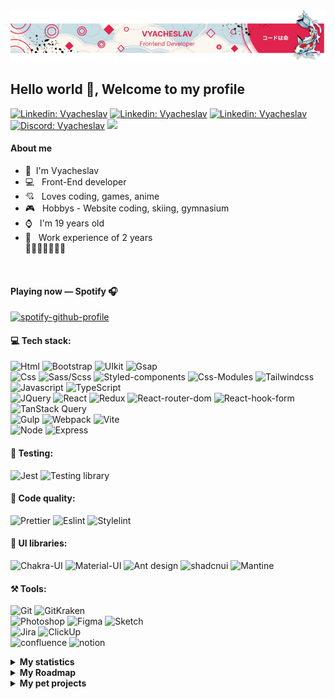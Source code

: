 




<!-- <p><em>Associate Technical Lead at <a href="https://www.oneorigin.us/">OneOrigin
</a><img src="https://i.gifer.com/3BBF.gif" width="30">
</em></p> -->
<div align="center"> <img src="https://github.com/Meow-Double/Meow-Double/blob/main/baners/baner-v3.png"/>
</div>
 <h2 >Hello world 👋, Welcome to my profile </h2> 
<!-- <div align="center"><i>I'm a Front-End developer</i></div> -->

<!-- <img align="right" src="./assets/duck.gif" width="230"> -->
<!-- <img src="./assets/EyesCoding.gif" align="left" width="460" height="280"> -->
<!-- <p>Technology:</p> -->
<!-- <span> -->
[![Linkedin: Vyacheslav](https://img.shields.io/badge/-Linkedin-E0244D?style=social-square&logo=Linkedin&logoColor=white&link=https://www.linkedin.com/in/Linkedin-pugachev-7843292b1/)](https://www.linkedin.com/in/vyacheslav-pugachev-7843292b1/) [![Linkedin: Vyacheslav](https://img.shields.io/badge/-Telegram-E0244D?style=social-square&logo=Telegram&logoColor=white&link=https://t.me/Meow_Double)](https://t.me/Meow_Double) [![Linkedin: Vyacheslav](https://img.shields.io/badge/-Vkontakte-E0244D?style=social-square&logo=Vk&logoColor=white&link=https://vk.com/id492851216)](https://vk.com/id492851216) [![Discord: Vyacheslav](https://img.shields.io/badge/-Discord-E0244D?style=social-square&logo=discord&logoColor=white&link=https://discordapp.com/users/461120123147780116)](https://vk.com/id492851216) <a href="https://www.github.com/Meow-Double" target="_blank" rel="noreferrer"><img src="https://img.shields.io/github/followers/Meow-Double?logo=github&style=social-squaree&color=E0244D&labelColor=E0244D" /></a>



 
<!-- <h4> ${\color{#ffffff} \textbf{ About me}}$ </h4> -->



<div >
<!--   <img align="right" width="40%" src="https://media2.giphy.com/media/v1.Y2lkPTc5MGI3NjExaDZ4aDl6d2M3MHRneGhkZ3ltamRzMWJxYzJpdWdvaHA2YXd2cWoxaCZlcD12MV9pbnRlcm5hbF9naWZfYnlfaWQmY3Q9Zw/gY8Bs8qvD1EukQBj5V/giphy.gif" /> -->
<span align="left">
  <div>

 #### About me


- 👦 &nbsp;I'm Vyacheslav
- 💻 &nbsp; Front-End developer
- 💘 &nbsp; Loves coding, games, anime
- 🎮 &nbsp; Hobbys - Website coding, skiing, gymnasium 
- ⌚ &nbsp; I'm 19 years old 
- 🏢 &nbsp; Work experience of 2 years \
🦆🦆🦆🦆🦆🦆🦆

</div>

<br />


 #### Playing now — Spotify 🎧
 
<p> 
 
 [![spotify-github-profile](https://spotify-github-profile.kittinanx.com/api/view?uid=31zsfjazugx4nipzslbutk72oqwa&cover_image=true&theme=novatorem&show_offline=true&background_color=121212&interchange=false&bar_color=e0244d&bar_color_cover=false)](https://spotify-github-profile.kittinanx.com/api/view?uid=31zsfjazugx4nipzslbutk72oqwa&redirect=true)
</p>
</span>





<!-- <span align="left">
 
[![Discord Presence](https://lanyard.kyrie25.me/api/461120123147780116)](https://discord.com/users/461120123147780116)
</span> -->
 


</div>


<!-- <h4> ${\color{#ffffff} \textbf{ Language skills}}$ </h4>

English: A2 \
Russian: С1 \
Belarusian: B1 \
Japanese: N5 

-->
<!-- <img src="https://i.gifer.com/3BBF.gif" width="60"> -->

<!-- [![GitHub followers](https://img.shields.io/github/followers/Meow-double?label=Follow&style=social)](https://github.com/Meow-Double) -->
<!-- [![website](https://img.shields.io/badge/Website-46a2f1.svg?&style=flat-square&logo=Google-Chrome&logoColor=white&link=https://anmolsingh.me/)](https://anmolsingh.me/) -->
<!-- ![](https://visitor-badge.glitch.me/badge?page_id=anmol098.anmol098) -->
<!-- ![Waka Readme](https://github.com/anmol098/anmol098/workflows/Waka%20Readme/badge.svg) -->
<!-- <span><img src="https://i.gifer.com/3BBF.gif" width="30"></span> -->








<h4>💻 Tech stack:</h4>

![Html](https://img.shields.io/badge/HTML5-E0244D?style=for-the-badge&logo=html5&logoColor=white) ![Bootstrap](https://img.shields.io/badge/Bootstrap-E0244D?style=for-the-badge&logo=bootstrap&logoColor=white) ![UIkit](https://img.shields.io/badge/UIkit-E0244D?style=for-the-badge&logo=UIkit&logoColor=white) ![Gsap](https://img.shields.io/badge/Gsap-E0244D?style=for-the-badge&logo=greensock&logoColor=white) \
![Css](https://img.shields.io/badge/CSS3-E0244D?style=for-the-badge&logo=css3&logoColor=white) ![Sass/Scss](https://img.shields.io/badge/Sass/Scss-E0244D?style=for-the-badge&logo=sass&logoColor=white) ![Styled-components](https://img.shields.io/badge/Styled--components-E0244D?style=for-the-badge&logo=styled-components&logoColor=white) ![Css-Modules](https://img.shields.io/badge/Css--Modules-E0244D?style=for-the-badge&logo=css-modules&logoColor=white) ![Tailwindcss](https://img.shields.io/badge/Tailwindcss-E0244D?style=for-the-badge&logo=Tailwindcss&logoColor=white) \
![Javascript](https://img.shields.io/badge/JavaScript-E0244D?style=for-the-badge&logo=javascript&logoColor=white) ![TypeScript](https://img.shields.io/badge/TypeScript-E0244D?style=for-the-badge&logo=typescript&logoColor=white) \
![JQuery](https://img.shields.io/badge/JQuery-E0244D?style=for-the-badge&logo=jquery&logoColor=fff) ![React](https://img.shields.io/badge/React-E0244D?style=for-the-badge&logo=react&logoColor=white) ![Redux](https://img.shields.io/badge/Redux-E0244D?style=for-the-badge&logo=redux&logoColor=white) ![React-router-dom](https://img.shields.io/badge/React--router--dom-E0244D?style=for-the-badge&logo=react-router&logoColor=white) ![React-hook-form](https://img.shields.io/badge/React--hook--form-E0244D?style=for-the-badge&logo=react-hook-form&logoColor=white) ![TanStack Query](https://img.shields.io/badge/TanStack_Query-E0244D?style=for-the-badge&logo=React-query&logoColor=white) \
![Gulp](https://img.shields.io/badge/Gulp-E0244D?style=for-the-badge&logo=gulp&logoColor=white) ![Webpack](https://img.shields.io/badge/Webpack-E0244D?style=for-the-badge&logo=webpack&logoColor=white) ![Vite](https://img.shields.io/badge/Vite-E0244D?style=for-the-badge&logo=Vite&logoColor=white) \
![Node](https://img.shields.io/badge/Node.Js-E0244D?style=for-the-badge&logo=node.js&logoColor=white) ![Express](https://img.shields.io/badge/Express-E0244D?style=for-the-badge&logo=Express&logoColor=white)

<h4>🔧 Testing:</h4>

![Jest](https://img.shields.io/badge/Jest-E0244D?style=for-the-badge&logo=Jest&logoColor=white) ![Testing library](https://img.shields.io/badge/Testing_Library-E0244D?style=for-the-badge&logo=TestingLibrary&logoColor=white) 

<h4>📃 Code quality:</h4>

![Prettier](https://img.shields.io/badge/Prettier-E0244D?style=for-the-badge&logo=Prettier&logoColor=white) ![Eslint](https://img.shields.io/badge/Eslint-E0244D?style=for-the-badge&logo=Eslint&logoColor=white) ![Stylelint](https://img.shields.io/badge/Stylelint-E0244D?style=for-the-badge&logo=Stylelint&logoColor=white)

<h4>🎨 UI libraries:</h4>

![Chakra-UI](https://img.shields.io/badge/Chakra--UI-E0244D?style=for-the-badge&logo=chakra-ui&logoColor=white) ![Material-UI](https://img.shields.io/badge/Material--UI-E0244D?style=for-the-badge&logo=mui&logoColor=white) ![Ant design](https://img.shields.io/badge/Ant_Design-E0244D?style=for-the-badge&logo=ant-design&logoColor=white) ![shadcnui](https://img.shields.io/badge/Shadcn--UI-E0244D?style=for-the-badge&logo=shadcnui&logoColor=white) ![Mantine](https://img.shields.io/badge/Mantine--UI-E0244D?style=for-the-badge&logo=mantine&logoColor=white)

<h4>⚒️ Tools:</h4>

![Git](https://img.shields.io/badge/GIT-E0244D?style=for-the-badge&logo=git&logoColor=white) ![GitKraken](https://img.shields.io/badge/Git_Kraken-E0244D?style=for-the-badge&logo=GitKraken&logoColor=white) \
![Photoshop](https://img.shields.io/badge/Photoshop-E0244D?style=for-the-badge&logo=Adobe%20Photoshop&logoColor=white) ![Figma](https://img.shields.io/badge/Figma-E0244D?style=for-the-badge&logo=figma&logoColor=white) ![Sketch](https://img.shields.io/badge/Sketch-E0244D?style=for-the-badge&logo=Sketch&logoColor=white) \
![Jira](https://img.shields.io/badge/Jira-E0244D?style=for-the-badge&logo=Jira&logoColor=white) ![ClickUp](https://img.shields.io/badge/ClickUp-E0244D?style=for-the-badge&logo=ClickUp&logoColor=white) \
![confluence](https://img.shields.io/badge/confluence-E0244D?style=for-the-badge&logo=confluence&logoColor=white) ![notion](https://img.shields.io/badge/notion-E0244D?style=for-the-badge&logo=notion&logoColor=white) 
<br/>


<details>
  <summary><strong>My statistics</strong></summary>

  <br />
  <div align="left">

 ![meow-double's Stats](https://github-readme-stats.vercel.app/api?username=meow-double&theme=radical&show_icons=true&hide_border=false&count_private=true)
 
![meow-double's Streak](https://github-readme-streak-stats.herokuapp.com/?user=meow-double&theme=radical&hide_border=false)
 
![meow-double's Top Languages](https://github-readme-stats.vercel.app/api/top-langs/?username=meow-double&theme=radical&show_icons=true&hide_border=false&layout=compact)

</div>

</details>


<details>
  <summary><strong>My Roadmap</strong></summary>


 ### Era I - Beginning of the journey
July 27, 2022 I am starting to learn the frontend. I learn html and css first. After that, I start making my first website by video. It took about a month to do all this. Then practice starts, during which I improve my layout knowledge and learn BEM methodology. After 3 months I start learning JavaScript base of the language, then the browser part. I consolidate JavaScript in practice. After 5 months I start learning Gulp and Scss. After a couple weeks I learn jQuery. Practicing on projects where I learn how to use jQuery plugins for quick implementation. After 7 months, I start learning Git. The way forward is practicing and learning different JS libraries. This is how I get acquainted with Gsap from GreenSock and start animating my projects. 

### Era II - Abundant Learning
The next phase is an abundant study of JS. In late spring, I begin to improve my knowledge of JavaScript. I implement custom UI elements - popups, modals, dropdowns, accordions, tooltips, checkboxes, selectors, drag & drop, etc.
After that, I increase my experience and move on to learning algorithms. 

### Era III - The Path to Junior
I started learning React a year later - October 1, 2023. I familiarized myself with the concepts of Jsx, props, functional components, rendering, component lifecycle, virtual DOM tree, hooks. After that I implement my first projects.
Then I learn Redux. After that I quickly dive into learning Redux Toolkit and TypeScript. I learn all this and make my first project on TS (spoiler - the project turned out terrible). I join my first organization where I learn how to work as a team. There I get a little commercial experience, as well as teamwork skills. Soon I leave the organization as the project failed. 

### Era IV - Rethinking code
I'm starting to familiarize myself with the FSD architecture. I implement a couple of projects on it. After that I start to get fascinated by this approach. Then I watch videos of various youtubers and realize that my code is not perfect. After revisiting my code and projects, I start practicing abundantly. As I practice, I chase clean code, so I learn approach principles like SOLID, KIS, DRY. I'm rethinking typing in TypeScript. As a result, I'm mastering tools for implementing clean code - prettier and eslint. I start not just writing code, but thinking about how to reuse it, how to bring it out. I also realize that FSD should not be dragged into all projects.

### Era V - Mastering the server language
I start a joint project with a friend where I become a team leader. Soon we finish with the implementation of the client side. What is left is to make the backend and connect it to the client. Since I don't have friends and skills in backend, I start mastering it on my own. 
</details>



<details>
  <summary><strong>My pet projects</strong></summary>

  <div align="left">

  ### Team Projects
   
| Name Projects | Status | Links |
| ------------- | ------------- | ------------- |
| <a href="https://github.com/ResEmCode/Freelance-Exchange">Freelance-Exchange</a> | `in work` | <a href="https://resemcode.github.io/Freelance-Exchange">view</a> |

</div>

</details>



<!-- ### 📋 My Resume: soon... -->

<!-- [![Twitter Follow](https://img.shields.io/twitter/follow/misteranmol?label=Follow)](https://twitter.com/intent/follow?screen_name=misteranmol) -->


<!-- <img src="https://i.gifer.com/4N14.gif"> -->
<!-- <img src="https://i.gifer.com/1j6F.gif"> -->
<!-- <img src="https://i.gifer.com/GiZi.gif"> -->


